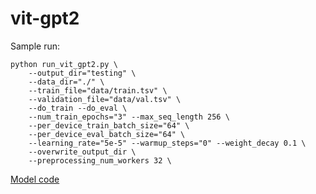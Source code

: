 # vit-gpt2

Sample run:

```
python run_vit_gpt2.py \
    --output_dir="testing" \
    --data_dir="./" \
    --train_file="data/train.tsv" \
    --validation_file="data/val.tsv" \
    --do_train --do_eval \
    --num_train_epochs="3" --max_seq_length 256 \
    --per_device_train_batch_size="64" \
    --per_device_eval_batch_size="64" \
    --learning_rate="5e-5" --warmup_steps="0" --weight_decay 0.1 \
    --overwrite_output_dir \
    --preprocessing_num_workers 32 \
```

[Model code](https://github.com/ydshieh/vit-gpt2)